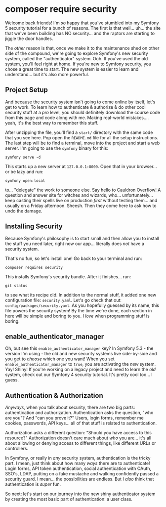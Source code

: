# composer require security

Welcome back friends! I'm *so* happy that you've stumbled into my Symfony 5
security tutorial for a bunch of reasons. The first is that well... uh... the
site that we've been building has NO security... and the raptors are starting
to jiggle the door handles.

The *other* reason is that, once we make it to the maintenance shed on other side
of the compound, we're going to explore Symfony's new security system, called
the "authenticator" system. Ooh. If you've used the old system, you'll feel right
at home. If you're new to Symfony security, you chose a great time to start. The 
new system is easier to learn and understand... but it's also more powerful.

## Project Setup

And because the security system isn't going to come online by itself, let's get
to work. To learn how to authenticate & authorize & do other cool security stuff
at a *pro* level, you should definitely download the course code from this page
and code along with me. Making real-world mistakes.... yeah, it's the best way to
remember this stuff.

After unzipping the file, you'll find a `start/` directory with the same code that
you see here. Pop open the `README.md` file for all the setup instructions. The
last step will be to find a terminal, move into the project and start a web server.
I'm going to use the `symfony` binary for this:

```terminal
symfony serve -d
```

This starts up a new server at `127.0.0.1:8000`. Open that in your browser... or
be lazy and run:

```terminal
symfony open:local
```

to... "delegate" the work to someone else. Say hello to Cauldron Overflow! A question
and answer site for witches and wizards, who... unfortunately... keep casting their
spells live on production *first* without testing them... and usually on a Friday
afternoon. Sheesh. Then they come here to ask how to undo the damage.

## Installing Security

Because Symfony's philosophy is to start small and then allow you to install the
stuff you need later, right now our app... literally does *not* have a security
system.

That's no fun, so let's install one! Go back to your terminal and run:

```terminal
composer requires security
```

This installs Symfony's security bundle. After it finishes... run:

```terminal
git status
```

to see what its recipe did. In addition to the normal stuff, it added one new
configuration file: `security.yaml`. Let's go check that out:
`config/packages/security.yaml`. As you hopefully guessed by its name, this
file powers the security system! By the time we're done, each section in here
will be simple and boring to you. I *love* when programming stuff is boring.

## enable_authenticator_manager

Oh, but see this `enable_authenticator_manager` key? In Symfony 5.3 - the version
I'm using - the old and new security systems live side-by-side and you get to *choose*
which one you want! When you set `enable_authenticator_manager` to `true`, you are
activating the *new* system. Yay! Shiny! If you're working on a legacy project and
need to learn the *old* system, check out our Symfony 4 security tutorial. It's pretty
cool too... I guess.

## Authentication & Authorization

*Anyways*, when you talk about security, there are two big parts: authentication
and authorization. Authentication asks the question, "who are you"? And "can you prove
it?" Users, login forms, remember me cookies, passwords, API keys... all of that
stuff is related to authentication.

Authorization asks a different question: "Should you have access to this resource?"
Authorization doesn't care much about *who* you are... it's all about allowing or
denying access to different things, like different URLs or controllers.

In Symfony, or really in *any* security system, authentication is the tricky part.
I mean, just think about how many *ways* there are to authenticate! Login forms,
API token authentication, social authentication with OAuth, SSO's, LDAP, putting
on a fake mustache and walking confidently passed a security guard. I mean... the
possibilities are endless. But I *also* think that authentication is *super* fun.

So next: let's start on our journey into the new shiny authenticator system by
creating the most basic part of authentication: a user class.
